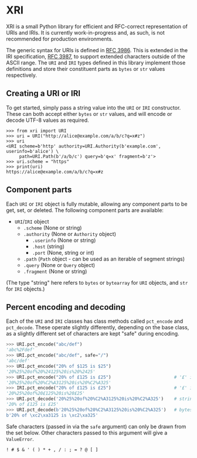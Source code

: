 # XRI

XRI is a small Python library for efficient and RFC-correct representation of URIs and IRIs.
It is currently work-in-progress and, as such, is not recommended for production environments.

The generic syntax for URIs is defined in [RFC 3986](https://datatracker.ietf.org/doc/html/rfc3986/).
This is extended in the IRI specification, [RFC 3987](https://datatracker.ietf.org/doc/html/rfc3987/), to support extended characters outside of the ASCII range. 
The `URI` and `IRI` types defined in this library implement those definitions and store their constituent parts as `bytes` or `str` values respectively.


## Creating a URI or IRI

To get started, simply pass a string value into the `URI` or `IRI` constructor.
These can both accept either `bytes` or `str` values, and will encode or decode UTF-8 values as required.

```python-repl
>>> from xri import URI
>>> uri = URI("http://alice@example.com/a/b/c?q=x#z")
>>> uri
<URI scheme=b'http' authority=URI.Authority(b'example.com', userinfo=b'alice') \
     path=URI.Path(b'/a/b/c') query=b'q=x' fragment=b'z'>
>>> uri.scheme = "https"
>>> print(uri)
https://alice@example.com/a/b/c?q=x#z
```


## Component parts

Each `URI` or `IRI` object is fully mutable, allowing any component parts to be get, set, or deleted.
The following component parts are available:

- `URI`/`IRI` object
  - `.scheme` (None or string)
  - `.authority` (None or `Authority` object)
    - `.userinfo` (None or string) 
    - `.host` (string)
    - `.port` (None, string or int)
  - `.path` (`Path` object - can be used as an iterable of segment strings)
  - `.query` (None or `Query` object)
  - `.fragment` (None or string)

(The type "string" here refers to `bytes` or `bytearray` for `URI` objects, and `str` for `IRI` objects.)


## Percent encoding and decoding

Each of the `URI` and `IRI` classes has class methods called `pct_encode` and `pct_decode`.
These operate slightly differently, depending on the base class, as a slightly different set of characters are kept "safe" during encoding.

```python
>>> URI.pct_encode("abc/def")
'abc%2Fdef'
>>> URI.pct_encode("abc/def", safe="/")
'abc/def'
>>> URI.pct_encode("20% of $125 is $25")
'20%25%20of%20%24125%20is%20%2425'
>>> URI.pct_encode("20% of £125 is £25")                        # '£' is encoded with UTF-8
'20%25%20of%20%C2%A3125%20is%20%C2%A325'
>>> IRI.pct_encode("20% of £125 is £25")                        # '£' is safe within an IRI
'20%25%20of%20£125%20is%20£25'
>>> URI.pct_decode('20%25%20of%20%C2%A3125%20is%20%C2%A325')    # string in, string out (using UTF-8)
'20% of £125 is £25'
>>> URI.pct_decode(b'20%25%20of%20%C2%A3125%20is%20%C2%A325')   # bytes in, bytes out (no UTF-8)
b'20% of \xc2\xa3125 is \xc2\xa325'
```

Safe characters (passed in via the `safe` argument) can only be drawn from the set below.
Other characters passed to this argument will give a `ValueError`.
```
! # $ & ' ( ) * + , / : ; = ? @ [ ]
```
